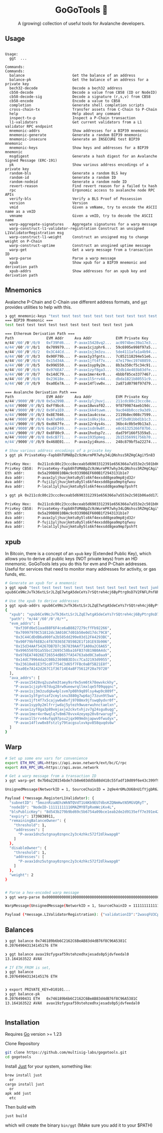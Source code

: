 <h1 align="center">GoGoTools 🎈</h1>
<p align="center">A (growing) collection of useful tools for Avalanche developers.</p>

## Usage

<pre><code>
Usage:
  ggt <command> ...

Commands:
Commands:
  balance                      Get the balance of an address
  balance-pk                   Get the balance of an address for a private key
  bech32-decode                Decode a bech32 address
  cb58-decode                  Decode a value from CB58 (ID or NodeID)
  cb58-decode-sig              Decode a signature (r,s,v) from CB58
  cb58-encode                  Encode a value to CB58
  completion                   Generate shell completion scripts
  cross-chain-tx               Transfer assets from C-Chain to P-Chain
  help                         Help about any command
  inspect-tx-p                 Inspect a P-Chain transaction
  l1-validators                Get current validators from a L1 validator RPC endpoint
  mnemonic-addrs               Show addresses for a BIP39 mnemonic
  mnemonic-generate            Generate a random BIP39 mnemonic
  mnemonic-insecure            Generate an INSECURE test BIP39 mnemonic
  mnemonic-keys                Show keys and addresses for a BIP39 mnemonic
  msgdigest                    Generate a hash digest for an Avalanche Signed Message (ERC-191)
  pk                           Show various address encodings of a private key
  random-bls                   Generate a random BLS key
  random-id                    Generate a random ID
  random-nodeid                Generate a random node ID
  revert-reason                Find revert reason for a failed tx hash
  rpc                          Ergonomic access to avalanche node RPC APIs
  verify-bls                   Verify a BLS Proof of Possession
  version                      Version
  vmid                         Given a vmName, try to encode the ASCII name as a vmID
  vmname                       Given a vmID, try to decode the ASCII name
  warp-aggregate-signatures    Aggregate signatures for a warp message
  warp-construct-l1-validator-registration Construct an unsigned L1ValidatorRegistration msg
  warp-construct-l1-weight     Construct an unsigned msg to change weight on P-Chain
  warp-construct-uptime        Construct an unsgined uptime message
  warp-get                     Get a warp message from a transaction ID
  warp-parse                   Parse a warp message
  xpub                         Show xpub for a BIP39 mnemonic and derivation path
  xpub-addrs                   Show addresses for an xpub key and derivation path
</code></pre>

## Mnemonics

Avalanche P-Chain and C-Chain use different address formats, and `ggt` provides utilities to help with this.

```sh
❯ ggt mnemonic-keys "test test test test test test test test test test test junk"
=== BIP39 Mnemonic ===
test test test test test test test test test test test junk

=== Ethereum Derivation Path ===
Path               EVM Addr     Ava Addr           EVM Private Key      Ava Private Key
m/44'/60'/0'/0/0   0xf39Fd6...  P-avax15428vq2...  ac0974bec39a17e3...  PrivateKey-2JmTFo8knhffGK32...
m/44'/60'/0'/0/1   0x709979...  P-avax1cjzphr6...  59c6995e998f97a5...  PrivateKey-gYChgv9KmCAaRH47...
m/44'/60'/0'/0/2   0x3C44Cd...  P-avax1sj3m3zu...  5de4111afa1a4b94...  PrivateKey-iMKNGkysaBKiThvd...
m/44'/60'/0'/0/3   0x90F79b...  P-avax1y3fgnts...  7c852118294e51e6...  PrivateKey-wqhSPTuv3JB9YPix...
m/44'/60'/0'/0/4   0x15d34A...  P-avax1jft4f7x...  47e179ec19748859...  PrivateKey-Yf6fhJUE97QgwBkb...
m/44'/60'/0'/0/5   0x996550...  P-avax1syp9y2m...  8b3a350cf5c34c91...  PrivateKey-24KNq4HhQo5BL6xM...
m/44'/60'/0'/0/6   0x976EA7...  P-avax1zyf8ga3...  92db14e403b83dfe...  PrivateKey-27gEa9Qudm22UaxC...
m/44'/60'/0'/0/7   0x14dC79...  P-avax1mer4xr0...  4bbbf85ce3377467...  PrivateKey-aMXjshukTmhmsn2P...
m/44'/60'/0'/0/8   0x23618e...  P-avax1l5rrv44...  dbda1821b80551c9...  PrivateKey-2fpphtBdokVfG6uA...
m/44'/60'/0'/0/9   0xa0Ee7A...  P-avax14flvw0x...  2a871d0798f97d79...  PrivateKey-KjKHSmNQ9bFN3bK2...

=== Avalanche Derivation Path ===
Path               EVM Addr     Ava Addr           EVM Private Key      Ava Private Key
m/44'/9000'/0'/0/0 0x5a299B...  P-avax1yljhuvj...  211cdc80c23ccc8e...  PrivateKey-Fapb8hTUMABpZc9z...
m/44'/9000'/0'/0/1 0xFf9bc6...  P-avax18wvaf02...  9f8799874aeb19dc...  PrivateKey-2DFyMtm5iENeShhP...
m/44'/9000'/0'/0/2 0x9Fa1E0...  P-avax1kk4tuwm...  9ac048b0ccc9a3d9...  PrivateKey-2B9ukB5wfRqS8vnJ...
m/44'/9000'/0'/0/3 0x8E7046...  P-avax1au4cssw...  2119b8ec008c7599...  PrivateKey-FaWRW4Fwpy8dgPq1...
m/44'/9000'/0'/0/4 0xA7a060...  P-avax1s8kxj6a...  edf2bd01bbd1b1c3...  PrivateKey-2oo4uTtBJfU64mB2...
m/44'/9000'/0'/0/5 0xd667fe...  P-avax12r4ys4s...  36bc4c0b5e9b13a3...  PrivateKey-R79TRuBkoJympQD3...
m/44'/9000'/0'/0/6 0xaEF349...  P-avax1sdn9w8t...  e8c61325266f87b6...  PrivateKey-2mWtmQ2iQxEdGwjh...
m/44'/9000'/0'/0/7 0x8F80c9...  P-avax1hvdsp7z...  dad79f166f5359a5...  PrivateKey-2fP2rzMCgN6LvKzK...
m/44'/9000'/0'/0/8 0x6cB771...  P-avax1935pmeg...  2b15356991756b70...  PrivateKey-KyVd5iu1CJ32Qryn...
m/44'/9000'/0'/0/9 0x468E01...  P-avax1yj4kuns...  248c879bf5a22274...  PrivateKey-H6bSJB5xj2FbMuV9...

# Show various address encodings of a private key
❯ ggt pk PrivateKey-Fapb8hTUMABpZc9zWurmPR7why34LQNshss5RZHgCAgiY5n83

PrivKey Hex:   0x211cdc80c23ccc8eceab5d6903312391e656366a7a553e2c501b06add1729816
PrivKey CB58:  PrivateKey-Fapb8hTUMABpZc9zWurmPR7why34LQNshss5RZHgCAgiY5n83
Eth addr:      0x5a299B0010BAc9c0339B6EF600B1f2943131b1e7
Ava addr:      P-avax1yljhuvjkmtu0y5ls6kf4exsdd8gea9mp8jd32r
Ava addr:      P-fuji1yljhuvjkmtu0y5ls6kf4exsdd8gea9mptqfwxu
Ava addr:      P-local1yljhuvjkmtu0y5ls6kf4exsdd8gea9mp7pshft

❯ ggt pk 0x211cdc80c23ccc8eceab5d6903312391e656366a7a553e2c501b06add1729816

PrivKey Hex:   0x211cdc80c23ccc8eceab5d6903312391e656366a7a553e2c501b06add1729816
PrivKey CB58:  PrivateKey-Fapb8hTUMABpZc9zWurmPR7why34LQNshss5RZHgCAgiY5n83
Eth addr:      0x5a299B0010BAc9c0339B6EF600B1f2943131b1e7
Ava addr:      P-avax1yljhuvjkmtu0y5ls6kf4exsdd8gea9mp8jd32r
Ava addr:      P-fuji1yljhuvjkmtu0y5ls6kf4exsdd8gea9mptqfwxu
Ava addr:      P-local1yljhuvjkmtu0y5ls6kf4exsdd8gea9mp7pshft

```

## xpub

In Bitcoin, there is a concept of an `xpub` key (Extended Public Key), which allows you to derive all public keys (NOT private keys) from an HD mnemonic. GoGoTools lets you do this for evm and P-Chain addresses. Useful for services that need to monitor many addresses for activity, or gas funds, etc.

```sh
# Generate an xpub for a mnemonic
❯ ggt xpub "test test test test test test test test test test test junk"
xpub6Ce9NcJvTk36xtLSrJLZqE7wtgA5deCeYs7rSQtreh4cj6ByPtrg9sD7V2FNFLPnf8heNP3FGkeV9qwfzvZNSd54JoNXVsXFYSYwHsnJxqP

# Use the xpub to derive addresses
❯ ggt xpub-addrs xpub6Ce9NcJvTk36xtLSrJLZqE7wtgA5deCeYs7rSQtreh4cj6ByPtrg9sD7V2FNFLPnf8heNP3FGkeV9qwfzvZNSd54JoNXVsXFYSYwHsnJxqP --json | jq
{
  "xpub": "xpub6Ce9NcJvTk36xtLSrJLZqE7wtgA5deCeYs7rSQtreh4cj6ByPtrg9sD7V2FNFLPnf8heNP3FGkeV9qwfzvZNSd54JoNXVsXFYSYwHsnJxqP",
  "path": "m/44'/60'/0'/0/*",
  "evm_addrs": [
    "0xf39Fd6e51aad88F6F4ce6aB8827279cffFb92266",
    "0x70997970C51812dc3A010C7d01b50e0d17dc79C8",
    "0x3C44CdDdB6a900fa2b585dd299e03d12FA4293BC",
    "0x90F79bf6EB2c4f870365E785982E1f101E93b906",
    "0x15d34AAf54267DB7D7c367839AAf71A00a2C6A65",
    "0x9965507D1a55bcC2695C58ba16FB37d819B0A4dc",
    "0x976EA74026E726554dB657fA54763abd0C3a0aa9",
    "0x14dC79964da2C08b23698B3D3cc7Ca32193d9955",
    "0x23618e81E3f5cdF7f54C3d65f7FBc0aBf5B21E8f",
    "0xa0Ee7A142d267C1f36714E4a8F75612F20a79720"
  ],
  "ava_addrs": [
    "P-avax15428vq2uzwhm3taey9sr9x5vm6tk78ewvkckhy",
    "P-avax1cjzphr67dug28rw9ueewrqllmxlqe5f09qqqnc",
    "P-avax1sj3m3zudqkw4plsvm7p08h9q89lsy4wp9c809f",
    "P-avax1y3fgntsaf2cmylsnu3880g7wp6aj73zun9t5wa",
    "P-avax1jft4f7x5cajyw6w8vfj9708mx9jfswq0ydvr0f",
    "P-avax1syp9y2mlfrrjwdaj5ytezh9wuerwuhnctaelxn",
    "P-avax1zyf8ga3p89xmjaxje2ckvtvhjzv7g24sgu0uqg",
    "P-avax1mer4xr0wqlq7v8m678vvx4zeyep20v8rwarugf",
    "P-avax1l5rrv44ufqq97psu2jqx909mdnjapwv0fwudyx",
    "P-avax14flvw0x8fstzly79tacgsulxvkpv858quqds6w"
  ]
}
```

## Warp

```sh
# Set up some env vars for convenience
export ETH_RPC_URL=https://api.avax.network/ext/bc/C/rpc
export AVA_RPC_URL=https://api.avax.network

# Get a warp message from a transaction ID
❯ ggt warp-get 0x7b0a220154bde7cb8e603dd5b88d418c55fadf10d09f6e43c399f94088f83bca

UnsignedMessage(NetworkID = 1, SourceChainID = 2q9e4r6Mu3U68nU1fYjgbR6JvwrRx36CohpAX5UQxse55x1Q5, Payload = 000000000001000000141424aef0d5272373beb69b2a860bd1da078df67f000000b60000000000010ad6355dc6b82cd375e3914badb3e2f8d907d0856f8e679b2db46f8938a2f01200000014000000000000000000000e8bd2300dfc723e53d38d543b279b9bd69c5b6754a09bce1eab2de2d9135eff7e391e42583fca4c19c6007e864971c2baba777dfa312ca7994e0000000067b3d5bf00000001000000016cc54e2d13e91e29867851238a8af6c53ca4a9bf00000001000000016cc54e2d13e91e29867851238a8af6c53ca4a9bf0000000000000002)

Payload (*message.RegisterL1Validator): {
  "subnetID": "5moznRzaAEhzWkNTQVdT1U4Kb9EU7dbsKZQNmHwtN5MGVQRyT",
  "nodeID": "NodeID-11111111116MAZMYBTpRxmWciKx4L",
  "blsPublicKey": "8d543b279b9bd69c5b6754a09bce1eab2de2d9135eff7e391e42583fca4c19c6007e864971c2baba777dfa312ca7994e",
  "expiry": 1739838911,
  "remainingBalanceOwner": {
    "threshold": 1,
    "addresses": [
      "P-avax1dnz5utgnay0znpnc2y3c4zhkc572f2dlkwapg8"
    ]
  },
  "disableOwner": {
    "threshold": 1,
    "addresses": [
      "P-avax1dnz5utgnay0znpnc2y3c4zhkc572f2dlkwapg8"
    ]
  },
  "weight": 2
}


# Parse a hex-encoded warp message
❯ ggt warp-parse 0x0000000000010000000000000000000000000000000000000000000000000000000000000000000000350000000000010000000000000027000000000002ffa2cb7c97396dc67fc06e9f4dbf03a667f671c5cadaf55d11251d3172d2662501

WarpMessage(UnsignedMessage(NetworkID = 1, SourceChainID = 11111111111111111111111111111111LpoYY, Payload = 0000000000010000000000000027000000000002ffa2cb7c97396dc67fc06e9f4dbf03a667f671c5cadaf55d11251d3172d2662501))

Payload (*message.L1ValidatorRegistration): {"validationID":"2wasqFU3CptbuuWgJg5awBJHar9bm1ANwp123rFSUQJ8txiQmJ","registered":true}
```

## Balances

```sh
❯ ggt balance 0x746189b6b6C2162C6BeAB83d4dB76f8C96A5381C
0.207649043134145176 ETH

❯ ggt balance avax19zfygxaf59stehzedhxjesads0p5jdvfeedal0
13.164163522 AVAX

# If ETH_FROM is set,
❯ ggt balance
0.207649043134145176 ETH


❯ export PRIVATE_KEY=010101...
❯ ggt balance-pk
0.2076490431 ETH   0x746189b6b6C2162C6BeAB83d4dB76f8C96A5381C
13.164163522 AVAX  avax19zfygxaf59stehzedhxjesads0p5jdvfeedal0



```

## Installation

Requires [Go](https://golang.org/doc/install) version >= 1.23

Clone Repository

```sh
git clone https://github.com/multisig-labs/gogotools.git
cd gogotools
```

Install [Just](https://github.com/casey/just) for your system, something like:

```sh
brew install just
  or
cargo install just
  or
apk add just
  etc
```

Then build with

```sh
just build
```

which will create the binary `bin/ggt` (Make sure you add it to your $PATH)
